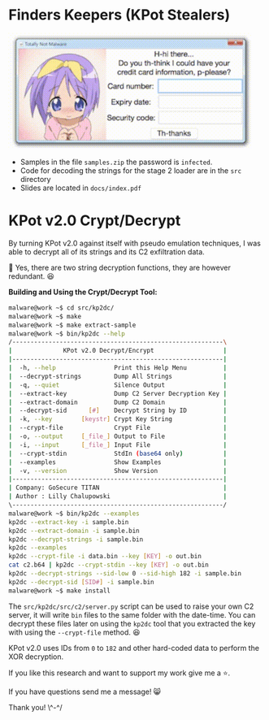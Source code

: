 # Finders Keepers (KPot Stealers)

![anime credit card](docs/img/anime-credit-card.gif)

- Samples in the file `samples.zip` the password is `infected`.
- Code for decoding the strings for the stage 2 loader are in the `src` directory
- Slides are located in `docs/index.pdf`

# KPot v2.0 Crypt/Decrypt

By turning KPot v2.0 against itself with pseudo emulation techniques, I was able to decrypt all of its strings and its C2 exfiltration data.

:notebook: Yes, there are two string decryption functions, they are however redundant. :laughing:

__Building and Using the Crypt/Decrypt Tool:__
```bash
malware@work ~$ cd src/kp2dc/
malware@work ~$ make
malware@work ~$ make extract-sample
malware@work ~$ bin/kp2dc --help
/----------------------------------------------------------\
|              KPot v2.0 Decrypt/Encrypt                   |
|----------------------------------------------------------|
|  -h, --help                Print this Help Menu          |
|  --decrypt-strings         Dump All Strings              |
|  -q, --quiet               Silence Output                |
|  --extract-key             Dump C2 Server Decryption Key |
|  --extract-domain          Dump C2 Domain                |
|  --decrypt-sid      [#]    Decrypt String by ID          |
|  -k, --key        [keystr] Crypt Key String              |
|  --crypt-file              Crypt File                    |
|  -o, --output     [_file_] Output to File                |
|  -i, --input      [_file_] Input File                    |
|  --crypt-stdin             StdIn (base64 only)           |
|  --examples                Show Examples                 |
|  -v, --version             Show Version                  |
|----------------------------------------------------------|
| Company: GoSecure TITAN                                  |
| Author : Lilly Chalupowski                               |
\----------------------------------------------------------/
malware@work ~$ bin/kp2dc --examples
kp2dc --extract-key -i sample.bin
kp2dc --extract-domain -i sample.bin
kp2dc --decrypt-strings -i sample.bin
kp2dc --examples
kp2dc --crypt-file -i data.bin --key [KEY] -o out.bin
cat c2.b64 | kp2dc --crypt-stdin --key [KEY] -o out.bin
kp2dc --decrypt-strings --sid-low 0 --sid-high 182 -i sample.bin
kp2dc --decrypt-sid [SID#] -i sample.bin
malware@work ~$ make install
```

The `src/kp2dc/src/c2/server.py` script can be used to raise your own C2 server, it will write `bin` files to the same folder with the date-time. You can decrypt these files later on using the `kp2dc` tool that you extracted the key with using the `--crypt-file` method. :laughing:

KPot v2.0 uses IDs from `0` to `182` and other hard-coded data to perform the XOR decryption.

If you like this research and want to support my work give me a :star:.

If you have questions send me a message! :smile_cat:

Thank you! \\^-^/
